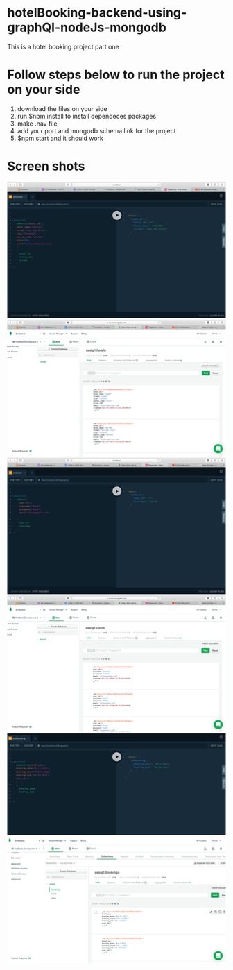 # hotelBooking-backend-using-graphQl-nodeJs-mongodb
This is a hotel booking project part one 

# Follow steps below to run the project on your side 
1. download the files on your side
2. run $npm install to install dependeces packages
3. make .nav file 
4. add your port and mongodb schema link for the project
5. $npm start and it should work 


# Screen shots

<img src="https://github.com/RezwanTarin/hotelBooking-backend-using-graphQl-nodeJs/blob/master/Screen_Shots/mutatation_addHotel.png" />
<img src="https://github.com/RezwanTarin/hotelBooking-backend-using-graphQl-nodeJs/blob/master/Screen_Shots/Mongodb_Hotels.png" />
<img src="https://github.com/RezwanTarin/hotelBooking-backend-using-graphQl-nodeJs/blob/master/Screen_Shots/mutatation_addUser.png" />
<img src="https://github.com/RezwanTarin/hotelBooking-backend-using-graphQl-nodeJs/blob/master/Screen_Shots/Mongodb_Users.png" />
<img src="https://github.com/RezwanTarin/hotelBooking-backend-using-graphQl-nodeJs/blob/master/Screen_Shots/mutation_addBooking.png" />
<img src="https://github.com/RezwanTarin/hotelBooking-backend-using-graphQl-nodeJs/blob/master/Screen_Shots/Mongodb_Bookings.png" />
